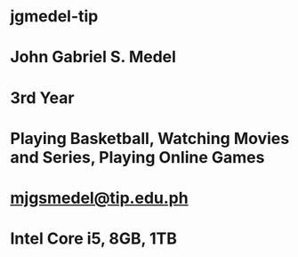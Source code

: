 # jgmedel-tip
# John Gabriel S. Medel
# 3rd Year
# Playing Basketball, Watching Movies and Series, Playing Online Games
# mjgsmedel@tip.edu.ph
# Intel Core i5, 8GB, 1TB
